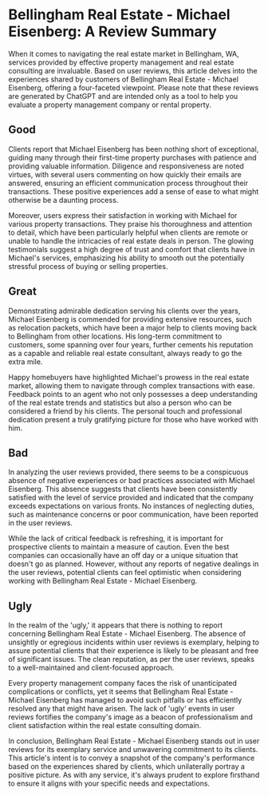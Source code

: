 # Bellingham Real Estate - Michael Eisenberg: A Review Summary

When it comes to navigating the real estate market in Bellingham, WA, services provided by effective property management and real estate consulting are invaluable. Based on user reviews, this article delves into the experiences shared by customers of Bellingham Real Estate - Michael Eisenberg, offering a four-faceted viewpoint. Please note that these reviews are generated by ChatGPT and are intended only as a tool to help you evaluate a property management company or rental property.

## Good

Clients report that Michael Eisenberg has been nothing short of exceptional, guiding many through their first-time property purchases with patience and providing valuable information. Diligence and responsiveness are noted virtues, with several users commenting on how quickly their emails are answered, ensuring an efficient communication process throughout their transactions. These positive experiences add a sense of ease to what might otherwise be a daunting process.

Moreover, users express their satisfaction in working with Michael for various property transactions. They praise his thoroughness and attention to detail, which have been particularly helpful when clients are remote or unable to handle the intricacies of real estate deals in person. The glowing testimonials suggest a high degree of trust and comfort that clients have in Michael's services, emphasizing his ability to smooth out the potentially stressful process of buying or selling properties.

## Great

Demonstrating admirable dedication serving his clients over the years, Michael Eisenberg is commended for providing extensive resources, such as relocation packets, which have been a major help to clients moving back to Bellingham from other locations. His long-term commitment to customers, some spanning over four years, further cements his reputation as a capable and reliable real estate consultant, always ready to go the extra mile.

Happy homebuyers have highlighted Michael's prowess in the real estate market, allowing them to navigate through complex transactions with ease. Feedback points to an agent who not only possesses a deep understanding of the real estate trends and statistics but also a person who can be considered a friend by his clients. The personal touch and professional dedication present a truly gratifying picture for those who have worked with him.

## Bad

In analyzing the user reviews provided, there seems to be a conspicuous absence of negative experiences or bad practices associated with Michael Eisenberg. This absence suggests that clients have been consistently satisfied with the level of service provided and indicated that the company exceeds expectations on various fronts. No instances of neglecting duties, such as maintenance concerns or poor communication, have been reported in the user reviews.

While the lack of critical feedback is refreshing, it is important for prospective clients to maintain a measure of caution. Even the best companies can occasionally have an off day or a unique situation that doesn't go as planned. However, without any reports of negative dealings in the user reviews, potential clients can feel optimistic when considering working with Bellingham Real Estate - Michael Eisenberg.

## Ugly

In the realm of the 'ugly,' it appears that there is nothing to report concerning Bellingham Real Estate - Michael Eisenberg. The absence of unsightly or egregious incidents within user reviews is exemplary, helping to assure potential clients that their experience is likely to be pleasant and free of significant issues. The clean reputation, as per the user reviews, speaks to a well-maintained and client-focused approach.

Every property management company faces the risk of unanticipated complications or conflicts, yet it seems that Bellingham Real Estate - Michael Eisenberg has managed to avoid such pitfalls or has efficiently resolved any that might have arisen. The lack of 'ugly' events in user reviews fortifies the company's image as a beacon of professionalism and client satisfaction within the real estate consulting domain.

In conclusion, Bellingham Real Estate - Michael Eisenberg stands out in user reviews for its exemplary service and unwavering commitment to its clients. This article's intent is to convey a snapshot of the company's performance based on the experiences shared by clients, which unilaterally portray a positive picture. As with any service, it's always prudent to explore firsthand to ensure it aligns with your specific needs and expectations.